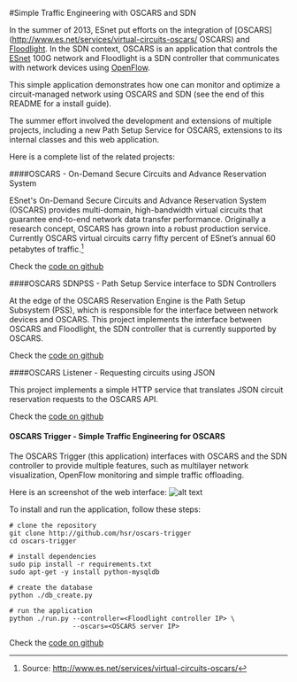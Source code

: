 #Simple Traffic Engineering with OSCARS and SDN

In the summer of 2013, ESnet put efforts on the integration of [OSCARS](http://www.es.net/services/virtual-circuits-oscars/ OSCARS) and [Floodlight](http://www.projectfloodlight.org/floodlight/). In the SDN context, OSCARS is an application that controls the [ESnet](http://es.net/) 100G network and Floodlight is a SDN controller that communicates with network devices using [OpenFlow](http://www.openflow.org/).

This simple application demonstrates how one can monitor and optimize a circuit-managed network using OSCARS and SDN (see the end of this README for a install guide). 

The summer effort involved the development and extensions of multiple projects, including a new Path Setup Service for OSCARS, extensions to its internal classes and this web application.

Here is a complete list of the related projects:

####OSCARS - On-Demand Secure Circuits and Advance Reservation System

ESnet's On-Demand Secure Circuits and Advance Reservation System (OSCARS) provides multi-domain, high-bandwidth virtual circuits that guarantee end-to-end network data transfer performance. Originally a research concept, OSCARS has grown into a robust production service. Currently OSCARS virtual circuits carry fifty percent of ESnet’s annual 60 petabytes of traffic.[^1]

[^1]: Source: http://www.es.net/services/virtual-circuits-oscars/ 

Check the [code on github](http://github.com/hsr/oscars)

####OSCARS SDNPSS - Path Setup Service interface to SDN Controllers

At the edge of the OSCARS Reservation Engine is the Path Setup Subsystem (PSS), which is responsible for the interface between network devices and OSCARS. This project implements the interface between OSCARS and Floodlight, the SDN controller that is currently supported by OSCARS.

Check the [code on github](http://github.com/hsr/oscars-sdnpss)

####OSCARS Listener - Requesting circuits using JSON

This project implements a simple HTTP service that translates JSON circuit reservation requests to the OSCARS API.

Check the [code on github](http://github.com/hsr/oscars-listener)

#### OSCARS Trigger - Simple Traffic Engineering for OSCARS

The OSCARS Trigger (this application) interfaces with OSCARS and the SDN controller to provide multiple features, such as multilayer network visualization, OpenFlow monitoring and simple traffic offloading.

Here is an screenshot of the web interface:
![alt text](https://raw.github.com/hsr/oscars-trigger/master/screenshot.png "OSCARS Trigger Web interface")

To install and run the application, follow these steps:

    # clone the repository
    git clone http://github.com/hsr/oscars-trigger
    cd oscars-trigger
    
    # install dependencies
    sudo pip install -r requirements.txt
    sudo apt-get -y install python-mysqldb
    
    # create the database
    python ./db_create.py
    
    # run the application
    python ./run.py --controller=<Floodlight controller IP> \
                    --oscars=<OSCARS server IP>

Check the [code on github](http://github.com/hsr/oscars-trigger)
